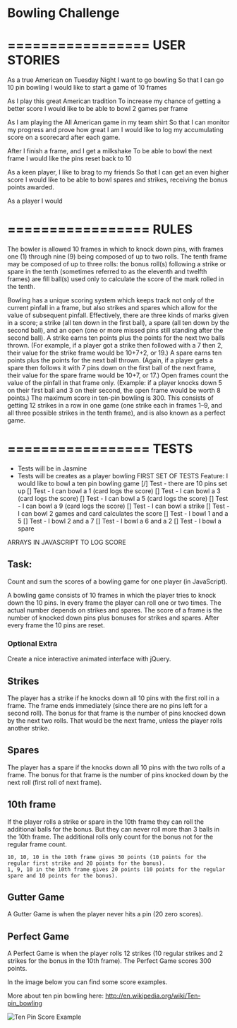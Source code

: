 Bowling Challenge
=================

=================
  USER STORIES
=================
As a true American on Tuesday Night I want to go bowling
So that I can go 10 pin bowling
I would like to start a game of 10 frames

As I play this great American tradition
To increase my chance of getting a better score
I would like to be able to bowl 2 games per frame

As I am playing the All American game in my team shirt
So that I can monitor my progress and prove how great I am
I would like to log my accumulating score on a scorecard after each game.

After I finish a frame, and I get a milkshake
To be able to bowl the next frame
I would like the pins reset back to 10

As a keen player, I like to brag to my friends
So that I can get an even higher score
I would like to be able to bowl spares and strikes, receiving the bonus points awarded.

As a player I would

=================
     RULES
=================

The bowler is allowed 10 frames in which to knock down pins, with frames one (1) through nine (9) being composed of up to two rolls.
The tenth frame may be composed of up to three rolls: the bonus roll(s) following a strike or spare in the tenth (sometimes referred to as the eleventh and twelfth frames) are fill ball(s) used only to calculate the score of the mark rolled in the tenth.

Bowling has a unique scoring system which keeps track not only of the current pinfall in a frame, but also strikes and spares which allow for the value of subsequent pinfall. Effectively, there are three kinds of marks given in a score; a strike (all ten down in the first ball), a spare (all ten down by the second ball), and an open (one or more missed pins still standing after the second ball). A strike earns ten points plus the points for the next two balls thrown. (For example, if a player got a strike then followed with a 7 then 2, their value for the strike frame would be 10+7+2, or 19.) A spare earns ten points plus the points for the next ball thrown. (Again, if a player gets a spare then follows it with 7 pins down on the first ball of the next frame, their value for the spare frame would be 10+7, or 17.) Open frames count the value of the pinfall in that frame only. (Example: if a player knocks down 5 on their first ball and 3 on their second, the open frame would be worth 8 points.) The maximum score in ten-pin bowling is 300. This consists of getting 12 strikes in a row in one game (one strike each in frames 1–9, and all three possible strikes in the tenth frame), and is also known as a perfect game.

=================
     TESTS
=================

 - Tests will be in Jasmine
 - Tests will be creates as a player bowling
      FIRST SET OF TESTS
      Feature: I would like to bowl a ten pin bowling game
      [/]  Test - there are 10 pins set up
      []  Test - I can bowl a 1 (card logs the score)
      []  Test - I can bowl a 3 (card logs the score)
      []  Test - I can bowl a 5 (card logs the score)
      []  Test - I can  bowl a 9 (card logs the score)
      []  Test - I can bowl a strike
      []  Test - I can bowl 2 games and card calculates the score
      []  Test - I bowl 1 and a 5
      []  Test - I bowl 2 and a 7
      []  Test - I bowl a 6 and a 2
      []  Test - I bowl a spare



ARRAYS IN JAVASCRIPT TO LOG SCORE


Task:
-----

Count and sum the scores of a bowling game for one player (in JavaScript).

A bowling game consists of 10 frames in which the player tries to knock down the 10 pins.
In every frame the player can roll one or two times.
The actual number depends on strikes and spares.
The score of a frame is the number of knocked down pins plus bonuses for strikes and spares.
After every frame the 10 pins are reset.


### Optional Extra

Create a nice interactive animated interface with jQuery.

## Strikes

The player has a strike if he knocks down all 10 pins with the first roll in a frame. The frame ends immediately (since there are no pins left for a second roll). The bonus for that frame is the number of pins knocked down by the next two rolls. That would be the next frame, unless the player rolls another strike.

## Spares

The player has a spare if the knocks down all 10 pins with the two rolls of a frame. The bonus for that frame is the number of pins knocked down by the next roll (first roll of next frame).

## 10th frame

If the player rolls a strike or spare in the 10th frame they can roll the additional balls for the bonus. But they can never roll more than 3 balls in the 10th frame. The additional rolls only count for the bonus not for the regular frame count.

    10, 10, 10 in the 10th frame gives 30 points (10 points for the regular first strike and 20 points for the bonus).
    1, 9, 10 in the 10th frame gives 20 points (10 points for the regular spare and 10 points for the bonus).

## Gutter Game

A Gutter Game is when the player never hits a pin (20 zero scores).

## Perfect Game

A Perfect Game is when the player rolls 12 strikes (10 regular strikes and 2 strikes for the bonus in the 10th frame). The Perfect Game scores 300 points.

In the image below you can find some score examples.

More about ten pin bowling here: http://en.wikipedia.org/wiki/Ten-pin_bowling

![Ten Pin Score Example](images/example_ten_pin_scoring.png)
